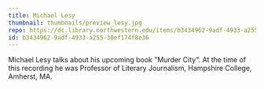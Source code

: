 ```yaml
---
title: Michael Lesy
thumbnail: thumbnails/preview_lesy.jpg
repo: https://dc.library.northwestern.edu/items/b3434962-9adf-4933-a255-30ef174f8e36
id: b3434962-9adf-4933-a255-30ef174f8e36
---
```

Michael Lesy talks about his upcoming book "Murder City". At the time of this recording he was Professor of Literary Journalism, Hampshire College, Amherst, MA.     
